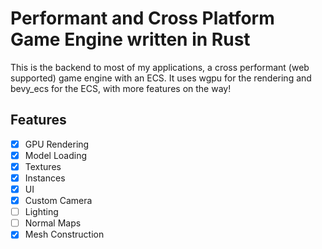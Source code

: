# Performant and Cross Platform Game Engine written in Rust
This is the backend to most of my applications, a cross performant (web supported) game engine with an ECS. It uses wgpu for the rendering and bevy_ecs for the ECS, with more features on the way!

## Features
- [x] GPU Rendering
- [x] Model Loading
- [x] Textures
- [x] Instances
- [x] UI
- [x] Custom Camera
- [ ] Lighting
- [ ] Normal Maps
- [x] Mesh Construction
